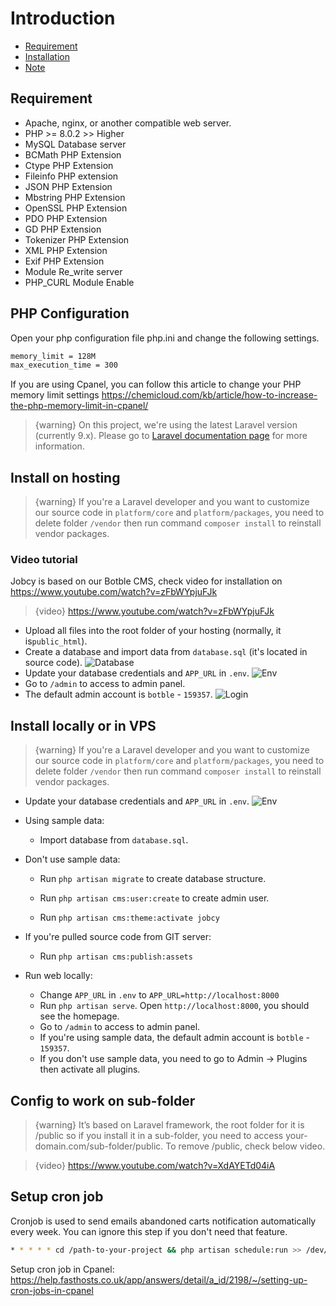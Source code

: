 # Introduction
- [Requirement](#requirement)
- [Installation](#installation)
- [Note](#note)

<a name="requirement"></a>
## Requirement

- Apache, nginx, or another compatible web server.
- PHP >= 8.0.2 >> Higher
- MySQL Database server
- BCMath PHP Extension
- Ctype PHP Extension
- Fileinfo PHP extension
- JSON PHP Extension
- Mbstring PHP Extension
- OpenSSL PHP Extension
- PDO PHP Extension
- GD PHP Extension
- Tokenizer PHP Extension
- XML PHP Extension
- Exif PHP Extension
- Module Re_write server
- PHP_CURL Module Enable

## PHP Configuration
Open your php configuration file php.ini and change the following settings.
```bash
memory_limit = 128M
max_execution_time = 300
```

If you are using Cpanel, you can follow this article to change your PHP memory limit settings https://chemicloud.com/kb/article/how-to-increase-the-php-memory-limit-in-cpanel/

> {warning} On this project, we're using the latest Laravel version (currently 9.x). Please go to [Laravel documentation 
page](https://laravel.com/docs) for more information.

<a name="installation"></a>
## Install on hosting

> {warning} If you're a Laravel developer and you want to customize our source code in `platform/core` and `platform/packages`, you need to delete folder `/vendor` then run command `composer install` to reinstall vendor packages.

### Video tutorial

Jobcy is based on our Botble CMS, check video for installation on https://www.youtube.com/watch?v=zFbWYpjuFJk

> {video} https://www.youtube.com/watch?v=zFbWYpjuFJk

- Upload all files into the root folder of your hosting (normally, it is`public_html`).
- Create a database and import data from `database.sql` (it's located in source code).
  ![Database](https://live.staticflickr.com/65535/51715319985_2256877c79_b.jpg)
- Update your database credentials and `APP_URL` in `.env`.
  ![Env](https://live.staticflickr.com/65535/50848231176_5a3ba243e7_b.jpg)
- Go to `/admin` to access to admin panel.
- The default admin account is `botble` - `159357`.
  ![Login](https://live.staticflickr.com/65535/51715117999_420ed1fcbd_b.jpg)

## Install locally or in VPS

> {warning} If you're a Laravel developer and you want to customize our source code in `platform/core` and `platform/packages`, you need to delete folder `/vendor` then run command `composer install` to reinstall vendor packages.

- Update your database credentials and `APP_URL` in `.env`.
  ![Env](https://live.staticflickr.com/65535/50848231176_5a3ba243e7_b.jpg)

- Using sample data: 
    - Import database from `database.sql`.
    
- Don't use sample data:
    - Run `php artisan migrate` to create database structure.

    - Run `php artisan cms:user:create` to create admin user.
    
    - Run `php artisan cms:theme:activate jobcy`

- If you're pulled source code from GIT server:
    - Run `php artisan cms:publish:assets`

- Run web locally:
    - Change `APP_URL` in `.env` to `APP_URL=http://localhost:8000`
    - Run `php artisan serve`. Open `http://localhost:8000`, you should see the homepage.
    - Go to `/admin` to access to admin panel.
    - If you're using sample data, the default admin account is `botble` - `159357`.
    - If you don't use sample data, you need to go to Admin -> Plugins then activate all plugins.

## Config to work on sub-folder
> {warning} It’s based on Laravel framework, the root folder for it is /public so if you install it in a sub-folder, you need to access your-domain.com/sub-folder/public. To remove /public, check below video.

> {video} https://www.youtube.com/watch?v=XdAYETd04iA

## Setup cron job

Cronjob is used to send emails abandoned carts notification automatically every week. You can ignore this step if you don't need that feature.

```bash
* * * * * cd /path-to-your-project && php artisan schedule:run >> /dev/null 2>&1
```

Setup cron job in Cpanel: https://help.fasthosts.co.uk/app/answers/detail/a_id/2198/~/setting-up-cron-jobs-in-cpanel
